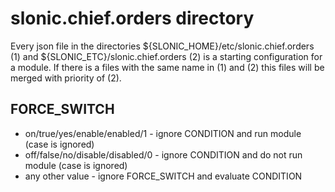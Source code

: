 slonic.chief.orders directory 
=============================
Every json file in the directories ${SLONIC_HOME}/etc/slonic.chief.orders (1) and ${SLONIC_ETC}/slonic.chief.orders (2) is a starting configuration for a module.
If there is a files with the same name in (1) and (2) this files will be merged with priority of (2).  

## FORCE_SWITCH
* on/true/yes/enable/enabled/1 - ignore CONDITION and run module (case is ignored)
* off/false/no/disable/disabled/0 - ignore CONDITION and do not run module (case is ignored)
* any other value - ignore FORCE_SWITCH and evaluate CONDITION

